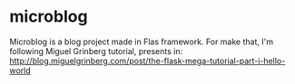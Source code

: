 # microblog
Microblog is a blog project made in Flas framework. For make that, I'm following Miguel Grinberg tutorial, presents in: http://blog.miguelgrinberg.com/post/the-flask-mega-tutorial-part-i-hello-world
